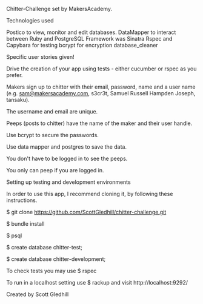 Chitter-Challenge set by MakersAcademy.


Technologies used

Postico to view, monitor and edit databases.
DataMapper to interact between Ruby and PostgreSQL
Framework was Sinatra
Rspec and Capybara for testing
bcrypt for encryption
database_cleaner


Specific user stories given!

Drive the creation of your app using tests - either cucumber or rspec as you prefer.

Makers sign up to chitter with their email, password, name and a user name (e.g. sam@makersacademy.com, s3cr3t, Samuel Russell Hampden Joseph, tansaku).

The username and email are unique.

Peeps (posts to chitter) have the name of the maker and their user handle.

Use bcrypt to secure the passwords.

Use data mapper and postgres to save the data.

You don't have to be logged in to see the peeps.

You only can peep if you are logged in.

Setting up testing and development environments



In order to use this app, I recommend cloning it, by following these instructions.

$ git clone
https://github.com/ScottGledhill/chitter-challenge.git

$ bundle install

$ psql

$ create database chitter-test;

$ create database chitter-development;

To check tests you may use $ rspec

To run in a localhost setting use $ rackup and visit
 http://localhost:9292/

Created by
Scott Gledhill
